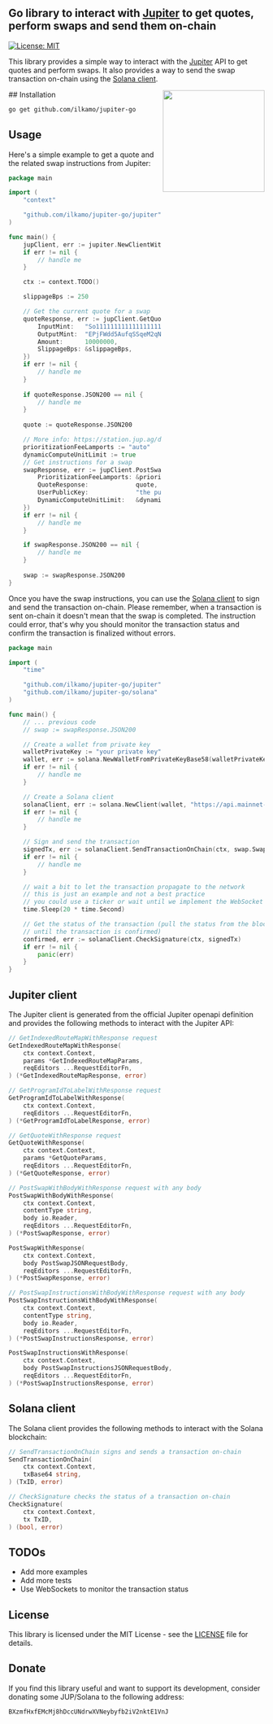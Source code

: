 ## Go library to interact with [Jupiter](https://jup.ag) to get quotes, perform swaps and send them on-chain
[![License: MIT](https://img.shields.io/badge/License-MIT-yellow.svg)](https://opensource.org/licenses/MIT)

This library provides a simple way to interact with the [Jupiter](https://jup.ag) API to get quotes and perform swaps. It also provides a way to send the swap transaction on-chain using the [Solana client](solana/client.go).

<img align="right" width="200" src="assets/jup-gopher.png">
## Installation

```bash
go get github.com/ilkamo/jupiter-go
```

## Usage

Here's a simple example to get a quote and the related swap instructions from Jupiter:

```go
package main

import (
	"context"

	"github.com/ilkamo/jupiter-go/jupiter"
)

func main() {
	jupClient, err := jupiter.NewClientWithResponses(jupiter.DefaultAPIURL)
	if err != nil {
		// handle me
	}

	ctx := context.TODO()

	slippageBps := 250

	// Get the current quote for a swap
	quoteResponse, err := jupClient.GetQuoteWithResponse(ctx, jupiter.GetQuoteParams{
		InputMint:   "So11111111111111111111111111111111111111112",
		OutputMint:  "EPjFWdd5AufqSSqeM2qN1xzybapC8G4wEGGkZwyTDt1v",
		Amount:      10000000,
		SlippageBps: &slippageBps,
	})
	if err != nil {
		// handle me
	}
	
	if quoteResponse.JSON200 == nil {
        // handle me
    }
	
	quote := quoteResponse.JSON200

	// More info: https://station.jup.ag/docs/apis/troubleshooting
	prioritizationFeeLamports := "auto"
	dynamicComputeUnitLimit := true
	// Get instructions for a swap
	swapResponse, err := jupClient.PostSwapWithResponse(ctx, jupiter.PostSwapJSONRequestBody{
		PrioritizationFeeLamports: &prioritizationFeeLamports,
		QuoteResponse:             quote,
		UserPublicKey:             "the public key of your wallet",
		DynamicComputeUnitLimit:   &dynamicComputeUnitLimit,
	})
	if err != nil {
		// handle me
	}

	if swapResponse.JSON200 == nil {
		// handle me
	}
	
	swap := swapResponse.JSON200
}
```

Once you have the swap instructions, you can use the [Solana client](solana/client.go) to sign and send the transaction on-chain.
Please remember, when a transaction is sent on-chain it doesn't mean that the swap is completed. The instruction could error, that's why you should monitor the transaction status and confirm the transaction is finalized without errors.

```go
package main

import (
	"time"

	"github.com/ilkamo/jupiter-go/jupiter"
	"github.com/ilkamo/jupiter-go/solana"
)

func main() {
	// ... previous code
	// swap := swapResponse.JSON200

	// Create a wallet from private key
	walletPrivateKey := "your private key"
	wallet, err := solana.NewWalletFromPrivateKeyBase58(walletPrivateKey)
	if err != nil {
		// handle me
	}

	// Create a Solana client
	solanaClient, err := solana.NewClient(wallet, "https://api.mainnet-beta.solana.com")
	if err != nil {
		// handle me
	}

	// Sign and send the transaction
	signedTx, err := solanaClient.SendTransactionOnChain(ctx, swap.SwapTransaction)
	if err != nil {
		// handle me
	}

	// wait a bit to let the transaction propagate to the network 
	// this is just an example and not a best practice
	// you could use a ticker or wait until we implement the WebSocket monitoring ;)
	time.Sleep(20 * time.Second)

	// Get the status of the transaction (pull the status from the blockchain at intervals 
	// until the transaction is confirmed)
	confirmed, err := solanaClient.CheckSignature(ctx, signedTx)
	if err != nil {
		panic(err)
	}
}

```

## Jupiter client

The Jupiter client is generated from the official Jupiter openapi definition and provides the following methods to interact with the Jupiter API:

```go
// GetIndexedRouteMapWithResponse request
GetIndexedRouteMapWithResponse(
	ctx context.Context, 
	params *GetIndexedRouteMapParams, 
	reqEditors ...RequestEditorFn, 
) (*GetIndexedRouteMapResponse, error)

// GetProgramIdToLabelWithResponse request
GetProgramIdToLabelWithResponse(
	ctx context.Context, 
	reqEditors ...RequestEditorFn,
) (*GetProgramIdToLabelResponse, error)

// GetQuoteWithResponse request
GetQuoteWithResponse(
	ctx context.Context, 
	params *GetQuoteParams, 
	reqEditors ...RequestEditorFn, 
) (*GetQuoteResponse, error)

// PostSwapWithBodyWithResponse request with any body
PostSwapWithBodyWithResponse(
	ctx context.Context, 
	contentType string, 
	body io.Reader, 
	reqEditors ...RequestEditorFn, 
) (*PostSwapResponse, error)

PostSwapWithResponse(
	ctx context.Context, 
	body PostSwapJSONRequestBody, 
	reqEditors ...RequestEditorFn,
) (*PostSwapResponse, error)

// PostSwapInstructionsWithBodyWithResponse request with any body
PostSwapInstructionsWithBodyWithResponse(
	ctx context.Context, 
	contentType string, 
	body io.Reader, 
	reqEditors ...RequestEditorFn,
) (*PostSwapInstructionsResponse, error)

PostSwapInstructionsWithResponse(
	ctx context.Context, 
	body PostSwapInstructionsJSONRequestBody, 
	reqEditors ...RequestEditorFn, 
) (*PostSwapInstructionsResponse, error)
```

## Solana client

The Solana client provides the following methods to interact with the Solana blockchain:

```go
// SendTransactionOnChain signs and sends a transaction on-chain
SendTransactionOnChain(
	ctx context.Context, 
	txBase64 string,
) (TxID, error)

// CheckSignature checks the status of a transaction on-chain
CheckSignature(
	ctx context.Context, 
	tx TxID,
) (bool, error)
```

## TODOs

- Add more examples
- Add more tests
- Use WebSockets to monitor the transaction status

## License

This library is licensed under the MIT License - see the [LICENSE](LICENSE) file for details.

## Donate

If you find this library useful and want to support its development, consider donating some JUP/Solana to the following address:

`BXzmfHxfEMcMj8hDccUNdrwXVNeybyfb2iV2nktE1VnJ`
